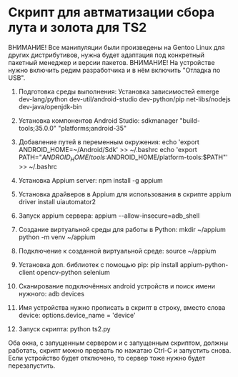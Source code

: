 # Скрипт для автматизации сбора лута и золота для TS2

ВНИМАНИЕ! Все манипуляции были произведены на Gentoo Linux для других дистрибутивов, нужна будет адаптация под конкретный пакетный менеджер и версии пакетов.
ВНИМАНИЕ! На устройстве нужно включить редим разработчика и в нём включить "Отладка по USB".

1.  Подготовка среды выполнения:
    Установка зависимостей
    emerge dev-lang/python dev-util/android-studio dev-python/pip net-libs/nodejs dev-java/openjdk-bin

2.  Установка компонентов Android Studio:
    sdkmanager "build-tools;35.0.0" "platforms;android-35"
   
3.  Добавление путей в переменным окружения:
    echo 'export ANDROID_HOME=~/Android/Sdk' >> ~/.bashrc
    echo 'export PATH="$ANDROID_HOME/tools:$ANDROID_HOME/platform-tools:$PATH"' >> ~/.bashrc

4.  Установка Appium server:
    npm install -g appium

5.  Установка драйверов в Appium для использования в скрипте
    appium driver install uiautomator2

6.  Запуск appium сервера:
    appium --allow-insecure=adb_shell

7.  Создание виртуальной среды для работы в Python:
    mkdir ~/appium
    python -m venv ~/appium

8.  Подключение к созданной виртуальной среде:
    source ~/appium
   
9.  Установка доп. библиотек с помощью pip:
    pip install appium-python-client opencv-python selenium

10. Сканирование подключённых android устройств и поиск имени нужного:
    adb devices

11. Имя устройства нужно прописать в скрипт в строку, вместо слова device:
    options.device_name = 'device'

12. Запуск скрипта:
    python ts2.py

Оба окна, с запущенным сервером и с запущенным скриптом, должны работать, скрипт можно прервать по нажатаю Ctrl-C и запустить снова. Если устройство будет отключено, то сервер тоже нужно будет перезапустить.
